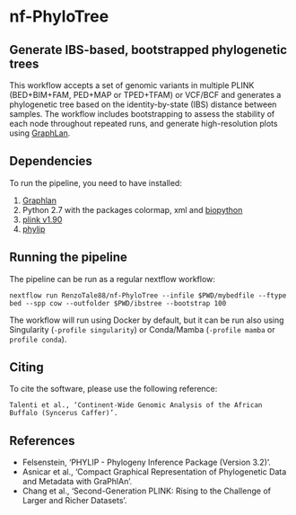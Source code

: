 
# nf-PhyloTree
## Generate IBS-based, bootstrapped phylogenetic trees 
This workflow accepts a set of genomic variants in multiple PLINK (BED+BIM+FAM, PED+MAP or TPED+TFAM) or VCF/BCF and generates a phylogenetic tree based on the identity-by-state (IBS) distance between samples. The workflow includes bootstrapping to assess the stability of each node throughout repeated runs, and generate high-resolution plots using [GraphLan](https://bitbucket.org/nsegata/graphlan/wiki/Home).

## Dependencies
To run the pipeline, you need to have installed:

 1. [Graphlan](https://bitbucket.org/nsegata/graphlan/wiki/Home)
 2. Python 2.7 with the packages colormap, xml and [biopython](https://biopython.org/)
 3. [plink v1.90](https://www.cog-genomics.org/plink)
 5. [phylip](http://evolution.genetics.washington.edu/phylip.html)

## Running the pipeline
The pipeline can be run as a regular nextflow workflow:
```
nextflow run RenzoTale88/nf-PhyloTree --infile $PWD/mybedfile --ftype bed --spp cow --outfolder $PWD/ibstree --bootstrap 100
```
The workflow will run using Docker by default, but it can be run also using Singularity (`-profile singularity`) or Conda/Mamba (`-profile mamba` or `profile conda`).

## Citing
To cite the software, please use the following reference:
```
Talenti et al., ‘Continent-Wide Genomic Analysis of the African Buffalo (Syncerus Caffer)’.
```

## References
- Felsenstein, ‘PHYLIP - Phylogeny Inference Package (Version 3.2)’.
- Asnicar et al., ‘Compact Graphical Representation of Phylogenetic Data and Metadata with GraPhlAn’.
- Chang et al., ‘Second-Generation PLINK: Rising to the Challenge of Larger and Richer Datasets’.